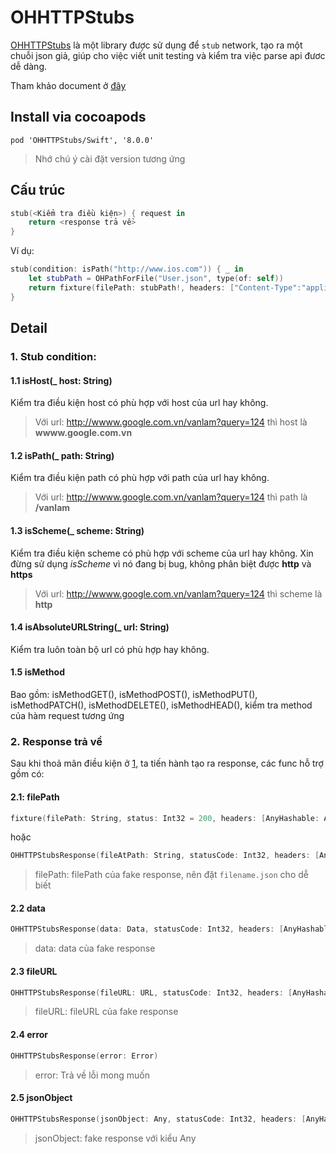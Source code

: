 # OHHTTPStubs

[OHHTTPStubs](https://github.com/AliSoftware/OHHTTPStubs) là một library được sử dụng để `stub` network, tạo ra một chuỗi json giả, giúp cho việc viết unit testing và kiểm tra việc parse api đươc dễ dàng.

Tham khảo document ở [đây](http://cocoadocs.org/docsets/OHHTTPStubs/6.0.0/)

## Install via cocoapods

```
pod 'OHHTTPStubs/Swift', '8.0.0'
```
> Nhớ chú ý cài đặt version tương ứng

## Cấu trúc

```swift
stub(<Kiểm tra điều kiện>) { request in
    return <response trả về>
}
```
Ví dụ:

```swift
stub(condition: isPath("http://www.ios.com")) { _ in
    let stubPath = OHPathForFile("User.json", type(of: self))
    return fixture(filePath: stubPath!, headers: ["Content-Type":"application/json"])
}

```

## Detail

### 1. Stub condition:

#### 1.1 isHost(_ host: String)

Kiểm tra điều kiện host có phù hợp với host của url hay không.
> Với url: http://wwww.google.com.vn/vanlam?query=124 thì host là **wwww.google.com.vn**

#### 1.2 isPath(_ path: String)

Kiểm tra điều kiện path có phù hợp với path của url hay không.

> Với url: http://wwww.google.com.vn/vanlam?query=124 thì path là **/vanlam**

#### 1.3 isScheme(_ scheme: String) 

Kiểm tra điều kiện scheme có phù hợp với scheme của url hay không. Xin đừng sử dụng *isScheme* vì nó đang bị bug, không phân biệt được **http** và **https**

> Với url: http://wwww.google.com.vn/vanlam?query=124 thì scheme là **http**

#### 1.4 isAbsoluteURLString(_ url: String)

Kiểm tra luôn toàn bộ url có phù hợp hay không.

#### 1.5 isMethod

Bao gồm: isMethodGET(), isMethodPOST(), isMethodPUT(), isMethodPATCH(), isMethodDELETE(), isMethodHEAD(), kiểm tra method của hàm request tương ứng

### 2. Response trả về

Sau khi thoả mãn điều kiện ở [1](#Stub-condition), ta tiến hành tạo ra response, các func hỗ trợ gồm có:

#### 2.1: filePath

```swift
fixture(filePath: String, status: Int32 = 200, headers: [AnyHashable: Any]?)
```
hoặc 

```swift
OHHTTPStubsResponse(fileAtPath: String, statusCode: Int32, headers: [AnyHashable: Any]?)
```
> filePath: filePath của fake response, nên đặt `filename.json` cho dễ biết

#### 2.2  data

```swift
OHHTTPStubsResponse(data: Data, statusCode: Int32, headers: [AnyHashable : Any]?)
```
> data: data của fake response

#### 2.3 fileURL

```swift
OHHTTPStubsResponse(fileURL: URL, statusCode: Int32, headers: [AnyHashable : Any]?)
```
> fileURL: fileURL của fake response

#### 2.4 error

```swift
OHHTTPStubsResponse(error: Error)
```
> error: Trả về lỗi mong muốn

#### 2.5 jsonObject

```swift
OHHTTPStubsResponse(jsonObject: Any, statusCode: Int32, headers: [AnyHashable : Any]?)
```
> jsonObject: fake response với kiểu Any
